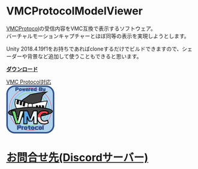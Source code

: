 # VMCProtocolModelViewer
[VMCProtocol](https://sh-akira.github.io/VirtualMotionCaptureProtocol/)の受信内容をVMC互換で表示するソフトウェア。  
バーチャルモーションキャプチャーとほぼ同等の表示を実現しようとします。  

Unity 2018.4.19f1をお持ちであればcloneするだけでビルドできますので、シェーダーや背景など追加して使うこともできると思います。

**[ダウンロード](https://github.com/gpsnmeajp/VMCProtocolModelViewer/releases)**  

[VMC Protocol対応](https://sh-akira.github.io/VirtualMotionCaptureProtocol/)  
<img src="https://github.com/gpsnmeajp/VMCProtocolModelViewer/blob/master/logo/vmpc_logo_128x128.png?raw=true"></img>

# [お問合せ先(Discordサーバー)](https://discord.gg/nGapSR7)
